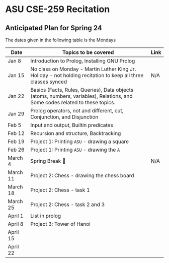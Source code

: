 # ASU CSE-259 Recitation

## Anticipated Plan for Spring 24 
The dates given in the following table is the Mondays


|Date|Topics to be covered|Link|
|----|--------------------|----|
|Jan 8|Introduction to Prolog, Installing GNU Prolog||
|Jan 15| No class on Monday - Martin Luther King Jr. Holiday - not holding recitation to keep all three classes synced |N/A|
|Jan 22|Basics (Facts, Rules, Queries), Data objects (atoms, numbers, variables), Relations, and Some codes related to these topics.||
|Jan 29|Prolog operators, not and different, cut, Conjunction, and Disjunction||
|Feb 5|Input and output, Builtin predicates||
|Feb 12|Recursion and structure, Backtracking||
|Feb 19|Project 1: Printing `ASU` - drawing a square||
|Feb 26|Project 1: Printing `ASU` - drawing the `A`||
|March 4|Spring Break 🌴|N/A|
|March 11|Project 2: Chess - drawing the chess board||
|March 18|Project 2: Chess - task 1||
|March 25|Project 2: Chess - task 2 and 3||
|April 1|List in prolog||
|April 8|Project 3: Tower of Hanoi||
|April 15|||
|April 22|||